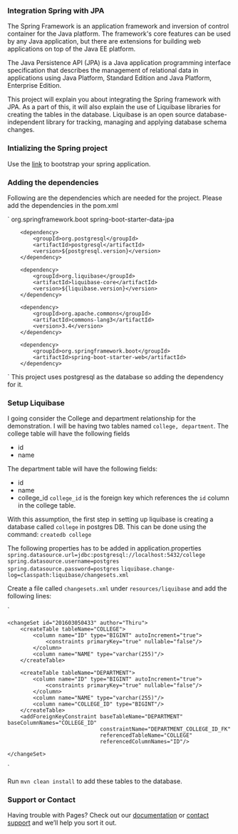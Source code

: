 ### Integration Spring with JPA
The Spring Framework is an application framework and inversion of control container for the Java platform. The framework's core features can be used by any Java application, but there are extensions for building web applications on top of the Java EE platform. 

The Java Persistence API (JPA) is a Java application programming interface specification that describes the management of relational data in applications using Java Platform, Standard Edition and Java Platform, Enterprise Edition.

This project will explain you about integrating the Spring framework with JPA. As a part of this, it will also explain the use of Liquibase libraries for creating the tables in the database. Liquibase is an open source database-independent library for tracking, managing and applying database schema changes.

### Intializing the Spring project
Use the [link](https://start.spring.io/) to bootstrap your spring application. 

### Adding the dependencies
Following are the dependencies which are needed for the project. Please add the dependencies in the pom.xml

`
		<dependency>
			<groupId>org.springframework.boot</groupId>
			<artifactId>spring-boot-starter-data-jpa</artifactId>
		</dependency>

		<dependency>
			<groupId>org.postgresql</groupId>
			<artifactId>postgresql</artifactId>
			<version>${postgresql.version}</version>
		</dependency>

		<dependency>
			<groupId>org.liquibase</groupId>
			<artifactId>liquibase-core</artifactId>
			<version>${liquibase.version}</version>
		</dependency>

		<dependency>
			<groupId>org.apache.commons</groupId>
			<artifactId>commons-lang3</artifactId>
			<version>3.4</version>
		</dependency>

		<dependency>
			<groupId>org.springframework.boot</groupId>
			<artifactId>spring-boot-starter-web</artifactId>
		</dependency>
`
This project uses postgresql as the database so adding the dependency for it. 

### Setup Liquibase
I going consider the College and department relationship for the demonstration. I will be having two tables named `college, department`. The college table will have the following fields
* id
* name

The department table will have the following fields:
* id
* name
* college_id
`college_id` is the foreign key which references the `id` column in the college table.

With this assumption, the first step in setting up liquibase is creating a database called `college` in postgres DB. This can be done using the command: `createdb college`

The following properties has to be added in application.properties
`spring.datasource.url=jdbc:postgresql://localhost:5432/college`
`spring.datasource.username=postgres`
`spring.datasource.password=postgres`
`liquibase.change-log=classpath:liquibase/changesets.xml`

Create a file called `changesets.xml` under `resources/liquibase` and add the following lines:

`
<?xml version="1.0" encoding="UTF-8"?>

<databaseChangeLog
        xmlns="http://www.liquibase.org/xml/ns/dbchangelog"
        xmlns:xsi="http://www.w3.org/2001/XMLSchema-instance"
        xsi:schemaLocation="http://www.liquibase.org/xml/ns/dbchangelog
         http://www.liquibase.org/xml/ns/dbchangelog/dbchangelog-3.3.xsd">

    <changeSet id="201603050433" author="Thiru">
        <createTable tableName="COLLEGE">
            <column name="ID" type="BIGINT" autoIncrement="true">
                <constraints primaryKey="true" nullable="false"/>
            </column>
            <column name="NAME" type="varchar(255)"/>
        </createTable>

        <createTable tableName="DEPARTMENT">
            <column name="ID" type="BIGINT" autoIncrement="true">
                <constraints primaryKey="true" nullable="false"/>
            </column>
            <column name="NAME" type="varchar(255)"/>
            <column name="COLLEGE_ID" type="BIGINT"/>
        </createTable>
        <addForeignKeyConstraint baseTableName="DEPARTMENT" baseColumnNames="COLLEGE_ID"
                                 constraintName="DEPARTMENT_COLLEGE_ID_FK"
                                 referencedTableName="COLLEGE"
                                 referencedColumnNames="ID"/>

    </changeSet>

</databaseChangeLog>`

Run `mvn clean install` to add these tables to the database.

### Support or Contact
Having trouble with Pages? Check out our [documentation](https://help.github.com/pages) or [contact support](https://github.com/contact) and we’ll help you sort it out.
